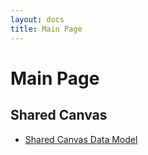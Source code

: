 ```yaml
---
layout: docs
title: Main Page
---
```

# Main Page

## Shared Canvas

* [Shared Canvas Data Model](/sga/docs/shared-canvas/data-model)
